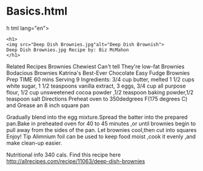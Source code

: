 # Basics.html
h<!DOCTYPE html>
tml lang="en">
<head>
    <meta charset="UTF-8">
    <meta http-equiv="X-UA-Compatible" content="IE=edge">
    <meta name="viewport" content="width=device-width, initial-scale=1.0">
    <title>BASICS.HTML</title>


    <h1>
    <img src="Deep Dish Brownies.jpg"alt="Deep Dish Brownish">
    Deep Dish Brownies.jpg Recipe by: Biz McMahon
    </h1>


<p>Related Recipes Brownies Chewiest Can't tell They're low-fat Brownies Bodacious Brownies Katrina's Best-Ever Chocolate Easy Fudge Brownies Prep TIME 60 mins Serving 9 Ingredients: 3/4 cup butter, melted 1 1/2 cups white sugar, 1 1/2 teaspoons vanilla extract, 3 eggs, 3/4 cup all purpose flour, 1/2 cup unsweetened cocoa powder ,1/2 teaspoon baking powder,1/2 teaspoon salt Directions Preheat oven to 350dedgrees F(175 degrees C) and Grease an 8 inch square pan
</p>

<p>Gradually blend into the egg mixture.Spread the batter into the prepared pan.Bake in preheated oven for 40 to 45 minutes ,or until brownies begin to pull away from the sides of the pan. Let brownies cool,then cut into squares
    Enjoy!
Tip Alimnium foil can be used to keep food moist ,cook it evenly ,and make clean-up easier. </p>
<p>Nutritional info 340 cals. Find this recipe here
     <a href="">http://allrecipes.com/recipe/11063/deep-dish-brownies</a>
    </p>
    
</html>

